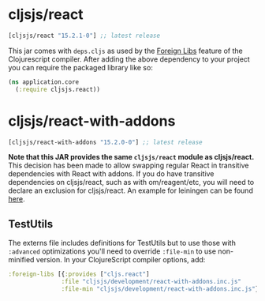 # cljsjs/react

```clojure
[cljsjs/react "15.2.1-0"] ;; latest release
```

This jar comes with `deps.cljs` as used by the [Foreign Libs][flibs] feature
of the Clojurescript compiler. After adding the above dependency to your project
you can require the packaged library like so:

```clojure
(ns application.core
  (:require cljsjs.react))
```

# cljsjs/react-with-addons

```clojure
[cljsjs/react-with-addons "15.2.0-0"] ;; latest release
```

**Note that this JAR provides the same `cljsjs/react` module as
cljsjs/react.** This decision has been made to allow swapping regular
React in transitive dependencies with React with addons. If you do have transitive
dependencies on cljsjs/react, such as with om/reagent/etc, you will need to
declare an exclusion for cljsjs/react. An example for leiningen can be found
[here][lein-excl].

## TestUtils

The externs file includes definitions for TestUtils but to use those with `:advanced`
optimizations you'll need to override `:file-min` to use non-minified version. In your
ClojureScript compiler options, add:

```clj
:foreign-libs [{:provides ["cljs.react"]
               :file "cljsjs/development/react-with-addons.inc.js"
               :file-min "cljsjs/development/react-with-addons.inc.js"}]
```

[flibs]: https://github.com/clojure/clojurescript/wiki/Packaging-Foreign-Dependencies
[lein-excl]: https://github.com/technomancy/leiningen/blob/master/sample.project.clj#L65
